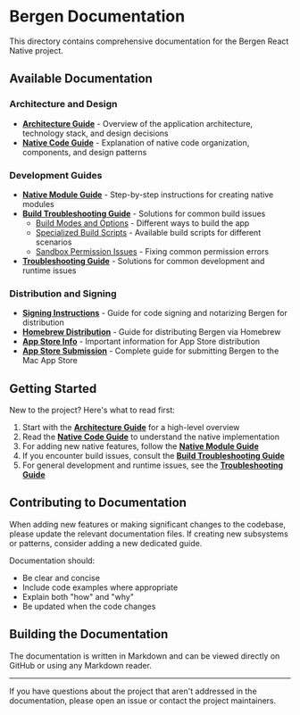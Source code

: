 # Bergen Documentation

This directory contains comprehensive documentation for the Bergen React Native project.

## Available Documentation

### Architecture and Design

- [**Architecture Guide**](./architecture.md) - Overview of the application architecture, technology stack, and design decisions
- [**Native Code Guide**](./native-code-guide.md) - Explanation of native code organization, components, and design patterns

### Development Guides

- [**Native Module Guide**](./native-module-guide.md) - Step-by-step instructions for creating native modules
- [**Build Troubleshooting Guide**](./build-troubleshooting.md) - Solutions for common build issues
  - [Build Modes and Options](./build-troubleshooting.md#build-modes-and-options) - Different ways to build the app
  - [Specialized Build Scripts](./build-troubleshooting.md#specialized-build-scripts) - Available build scripts for different scenarios
  - [Sandbox Permission Issues](./build-troubleshooting.md#sandbox-permission-issues) - Fixing common permission errors
- [**Troubleshooting Guide**](./troubleshooting.md) - Solutions for common development and runtime issues

### Distribution and Signing

- [**Signing Instructions**](./signing-instructions.md) - Guide for code signing and notarizing Bergen for distribution
- [**Homebrew Distribution**](./homebrew-distribution.md) - Guide for distributing Bergen via Homebrew
- [**App Store Info**](./app-store-info.md) - Important information for App Store distribution
- [**App Store Submission**](./app-store-submission.md) - Complete guide for submitting Bergen to the Mac App Store

## Getting Started

New to the project? Here's what to read first:

1. Start with the [**Architecture Guide**](./architecture.md) for a high-level overview
2. Read the [**Native Code Guide**](./native-code-guide.md) to understand the native implementation
3. For adding new native features, follow the [**Native Module Guide**](./native-module-guide.md)
4. If you encounter build issues, consult the [**Build Troubleshooting Guide**](./build-troubleshooting.md)
5. For general development and runtime issues, see the [**Troubleshooting Guide**](./troubleshooting.md)

## Contributing to Documentation

When adding new features or making significant changes to the codebase, please update the relevant documentation files. If creating new subsystems or patterns, consider adding a new dedicated guide.

Documentation should:
- Be clear and concise
- Include code examples where appropriate
- Explain both "how" and "why"
- Be updated when the code changes

## Building the Documentation

The documentation is written in Markdown and can be viewed directly on GitHub or using any Markdown reader.

---

If you have questions about the project that aren't addressed in the documentation, please open an issue or contact the project maintainers.